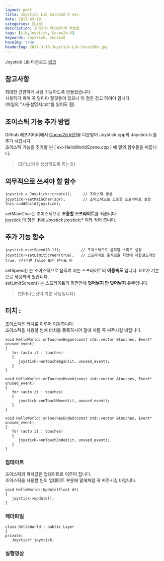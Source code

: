 ```yaml
---
layout: post
title: Joystick Lib Cocos2d-X ver.
date: 2017-03-18
categories: [Lib]
description: 조이스틱 라이브러리 적용법
tags: [Lib,Joystick, Cocos2d-X]
keywords: Joystick, cocos2d
haveImg: true
headerImg: 2017-3-18-Joystick-Lib-Cocos2dX.jpg
---
```


Joystick Lib 다운로드 [링크](https://github.com/kyechan99/Joystick_Lib)


## 참고사항
최대한 간편하게 사용 가능하도록 만들었습니다.   
사용하기 위해 꼭 알아야 할것들이 있으니 이 점은 참고 하여야 합니다.  
(파일의 "사용설명서.txt"를 읽어도 됨)
   
   
   

## 조이스틱 기능 추가 방법
Github 레포지터리에서 [Cocos2d 버전](https://github.com/kyechan99/Joystick_Lib/tree/master/Cocos2d-X)을 다운받아 Joystick.cpp와 Joystick.h 를 추가 시킵니다.   
조이스틱 기능을 추가할 씬 ( ex>HelloWorldScene.cpp ) 에 밑의 함수들을 써줍니다.   
> (조이스틱을 생성하도록 하는것)




## 의무적으로 쓰셔야 할 함수

```
joystick = Joystick::create();     // 조이스틱 생성
joystick->setMainChar(spr);        // 조이스틱으로 조종할 스프라이트 설정
this->addChild(joystick);
```

setMainChar는 조이스틱으로 **조종할 스프라이트**를 적습니다.    
joystick 의 형은 **.h**에 **Joystick* joystick;** 이라 적어 줍니다.




## 추가 기능 함수

```
joystick->setSpeed(0.1f);         // 조이스틱으로 움직일 스피드 설정
joystick->setLimitScreen(true);   // 스프라이트 움직임을 화면에 제한걸으려면 true, 아니라면 false 또는 안써도 됨 
```

setSpeed() 는 조이스틱으로 움직여 지는 스프라이트의 **이동속도** 입니다. 0.1f가 기본으로 세팅되어 있습니다.   
setLimitScreen() 는 스프라이트가 화면안에 **벗어날지 안 벗어날지** 유무입니다.

>  (벗어나는것이 기본 세팅입니다)
   
   
   

## 터치 :
조이스틱은 터치로 이루어 이동합니다.   
조이스틱을 사용할 씬에 터치를 등록하시어 밑에 처럼 꼭 써주시길 바랍니다.
   
```
void HelloWorld::onTouchesBegan(const std::vector &touches, Event* unused_event)    
{    
   for (auto it : touches)        
   {        
      joystick->onTouchBegan(it, unused_event);            
   }        
}
   
void HelloWorld::onTouchesMoved(const std::vector &touches, Event* unused_event)
{
   for (auto it : touches)
   {
      joystick->onTouchMoved(it, unused_event);
   }
}

void HelloWorld::onTouchesEnded(const std::vector &touches, Event* unused_event)
{
   for (auto it : touches)
   {
      joystick->onTouchEnded(it, unused_event);
   } 
}
```



### 업데이트
조이스틱의 위치값은 업데이트로 이루어 집니다.   
조이스틱을 사용할 씬의 업데이트 부분에 밑에처럼 꼭 써주시길 바랍니다.
   
```
void HelloWorld::Update(float dt)    
{    
   joystick->update();        
}
```



### 헤더파일

```
class HelloWorld : public Layer    
{    
private:    
   Joystick* joystick;        
```



### 실행영상






